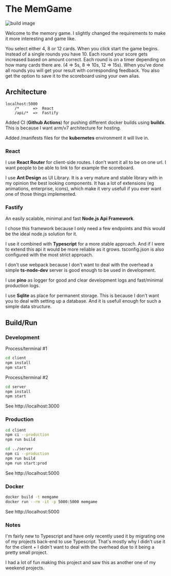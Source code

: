 # The MemGame

![build image](https://github.com/Lyr-7D1h/memgame/workflows/build%20our%20image/badge.svg?branch=master)

Welcome to the memory game.
I slightly changed the requirements to make it more interesting and game like.

You select either 4, 8 or 12 cards. When you click start the game begins. Instead of a single rounds you have 10. Each round your score gets increased based on amount correct. Each round is on a timer depending on how many cards there are. (4 => 5s, 8 => 10s, 12 => 15s). When you've done all rounds you will get your result with corresponding feedback. You also get the option to save it to the scoreboard using your own alias.

## Architecture

```
localhost:5000
    /*      =>  React
    /api/*  =>  Fastify
```

Added CI (**Github Actions**) for pushing different docker builds using **buildx**. This is because I want arm/v7 architecture for hosting.

Added /manifests files for the **kubernetes** environment it will live in.

### React

I use **React Router** for client-side routes. I don't want it all to be on one url. I want people to be able to link to for example the scoreboard.

I use **Ant Design** as UI Library. It is a very mature and stable library with in my opinion the best looking components. It has a lot of extensions (eg animations, enterprise, icons), which make it very usefull if you ever want one of those things implemented.

### Fastify

An easily scalable, minimal and fast **Node.js Api Framework**.

I chose this framework because I only need a few endpoints and this would be the ideal node.js solution for it.

I use it combined with **Typescript** for a more stable approach. And if I were to extend this api it would be more reliable as it grows. tsconfig.json is also configured with the most strict approach.

I don't use webpack because I don't want to deal with the overhead a simple **ts-node-dev** server is good enough to be used in development.

I use **pino** as logger for good and clear development logs and fast/minimal production logs.

I use **Sqlite** as place for permanent storage. This is because I don't want you to deal with setting up a database. And it is usefull enough for such a simple data structure.

## Build/Run

### Development

Process/terminal #1

```bash
cd client
npm install
npm start
```

Process/terminal #2

```bash
cd server
npm install
npm start
```

See http://localhost:3000

### Production

```bash
cd client
npm ci --production
npm run build

cd ../server
npm ci --production
npm run build
npm run start:prod
```

See http://localhost:5000

### Docker

```bash
docker build -t memgame
docker run --rm -it -p 5000:5000 memgame
```

See http://localhost:5000

### Notes

I'm fairly new to Typescript and have only recently used it by migrating one of my projects back-end to use Typescript. That's mostly why I didn't use it for the client + I didn't want to deal with the overhead due to it being a pretty small project.

I had a lot of fun making this project and saw this as another one of my weekend projects.

